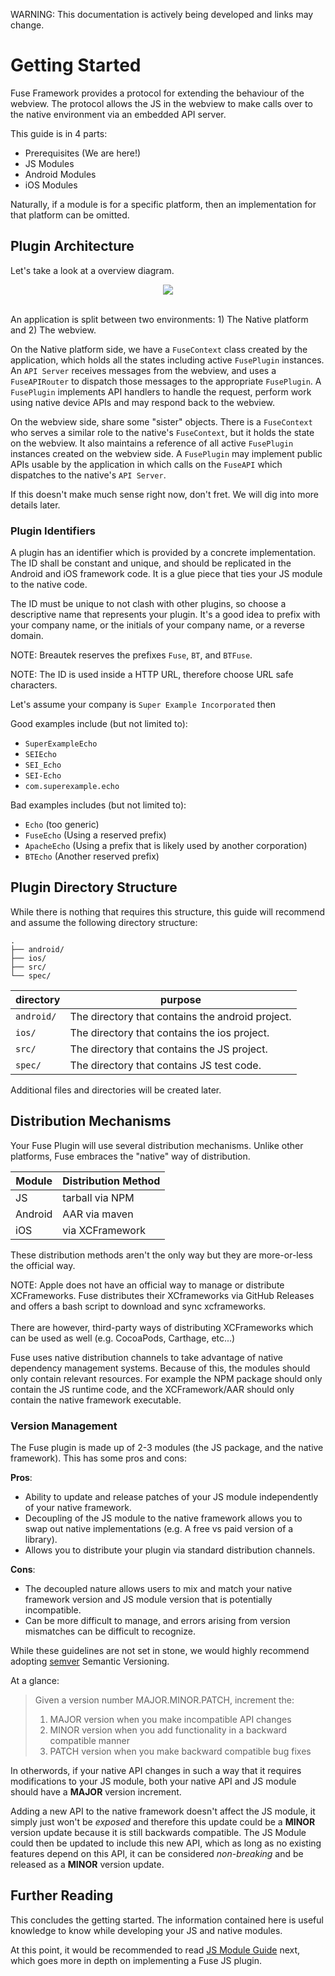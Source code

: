 
WARNING: This documentation is actively being developed and links may change.

# Getting Started

Fuse Framework provides a protocol for extending the behaviour of the webview. The protocol allows the JS in the webview to make calls over to the native environment via an embedded API server.

This guide is in 4 parts:

- Prerequisites (We are here!)
- JS Modules
- Android Modules
- iOS Modules

Naturally, if a module is for a specific platform, then an implementation for that platform can be omitted.

## Plugin Architecture

Let's take a look at a overview diagram.

<div style="text-align: center">
    <img src="/res/JSModuleArchitecture.svg" />
</div>
</br />

An application is split between two environments: 1) The Native platform and 2) The webview.

On the Native platform side, we have a `FuseContext` class created by the application, which holds all the states including active `FusePlugin` instances. An `API Server` receives messages from the webview, and uses a `FuseAPIRouter` to dispatch those messages to the appropriate `FusePlugin`. A `FusePlugin` implements API handlers to handle the request, perform work using native device APIs and may respond back to the webview.

On the webview side, share some "sister" objects. There is a `FuseContext` who serves a similar role to the native's `FuseContext`, but it holds the state on the webview. It also maintains a reference of all active `FusePlugin` instances created on the webview side. A `FusePlugin` may implement public APIs usable by the application in which calls on the `FuseAPI` which dispatches to the native's `API Server`.

If this doesn't make much sense right now, don't fret. We will dig into more details later.

### Plugin Identifiers

A plugin has an identifier which is provided by a concrete implementation.
The ID shall be constant and unique, and should be replicated in the Android and iOS framework code. It is a glue piece that ties your JS module to the native code.

The ID must be unique to not clash with other plugins, so choose a descriptive name that represents your plugin. It's a good idea to prefix with your company name, or the initials of your company name, or a reverse domain.

NOTE: Breautek reserves the prefixes `Fuse`, `BT`, and `BTFuse`.

NOTE: The ID is used inside a HTTP URL, therefore choose URL safe characters.

Let's assume your company is `Super Example Incorporated` then

Good examples include (but not limited to):

- `SuperExampleEcho`
- `SEIEcho`
- `SEI_Echo`
- `SEI-Echo`
- `com.superexample.echo`

Bad examples includes (but not limited to):

- `Echo` (too generic)
- `FuseEcho` (Using a reserved prefix)
- `ApacheEcho` (Using a prefix that is likely used by another corporation)
- `BTEcho` (Another reserved prefix)

## Plugin Directory Structure

While there is nothing that requires this structure, this guide will recommend and assume the following directory structure:

```
.
├── android/
├── ios/
├── src/
└── spec/
```

|directory|purpose|
|---|---|
|`android/`|The directory that contains the android project.|
|`ios/`|The directory that contains the ios project.|
|`src/`|The directory that contains the JS project.|
|`spec/`|The directory that contains JS test code.|

Additional files and directories will be created later.

## Distribution Mechanisms

Your Fuse Plugin will use several distribution mechanisms. Unlike other platforms,
Fuse embraces the "native" way of distribution.

|Module|Distribution Method|
|---|---|
|JS|tarball via NPM|
|Android|AAR via maven|
|iOS|via XCFramework|

These distribution methods aren't the only way but they are more-or-less the official way.

NOTE: Apple does not have an official way to manage or distribute XCFrameworks.
Fuse distributes their XCframeworks via GitHub Releases and offers a bash script
to download and sync xcframeworks.<br /><br />
There are however, third-party ways of distributing XCFrameworks which can be used as well (e.g. CocoaPods, Carthage, etc...)

Fuse uses native distribution channels to take advantage of native dependency management systems. Because of this, the modules should only contain relevant resources. For example the NPM package should only contain the JS runtime code, 
and the XCFramework/AAR should only contain the native framework executable.

### Version Management

The Fuse plugin is made up of 2-3 modules (the JS package, and the native framework).
This has some pros and cons:

**Pros**:

- Ability to update and release patches of your JS module independently of your native framework.
- Decoupling of the JS module to the native framework allows
you to swap out native implementations (e.g. A free vs paid version of a library).
- Allows you to distribute your plugin via standard distribution channels.

**Cons**:

- The decoupled nature allows users to mix and match your native framework version and JS module version that is potentially incompatible.
- Can be more difficult to manage, and errors arising from
version mismatches can be difficult to recognize.

While these guidelines are not set in stone, we would highly recommend adopting [semver](https://semver.org/) Semantic Versioning.

At a glance:

> Given a version number MAJOR.MINOR.PATCH, increment the:
> 
> 1. MAJOR version when you make incompatible API changes
> 2. MINOR version when you add functionality in a backward compatible manner
> 3. PATCH version when you make backward compatible bug fixes

In otherwords, if your native API changes in such a way that it requires modifications to your JS module, both your native API and JS module should have a **MAJOR** version increment.

Adding a new API to the native framework doesn't affect the JS module, it simply just won't be *exposed* and therefore this update could be a **MINOR** version update because it is still backwards compatible. The JS Module could then be updated to include this new API, which as long as no existing features depend on this API, it can be considered *non-breaking* and be released as a **MINOR** version update.

## Further Reading

This concludes the getting started.
The information contained here is useful knowledge to know while developing your JS and native modules.

At this point, it would be recommended to read [JS Module Guide](js-module.md) next, which goes more in depth on implementing a Fuse JS plugin.
